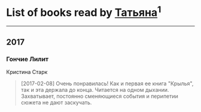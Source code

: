 # List of books read by [Татьяна](http://vk.com/id73529875)<sup>1</sup>
---

## 2017

### Гончие Лилит
Кристина Старк
> [2017-02-08] Очень понравилась! Как и первая ее книга "Крылья", так и эта держала до конца. Читается на одном дыхании. Захватывает, постоянно сменяющиеся события и перипетии сюжета не дают заскучать.



